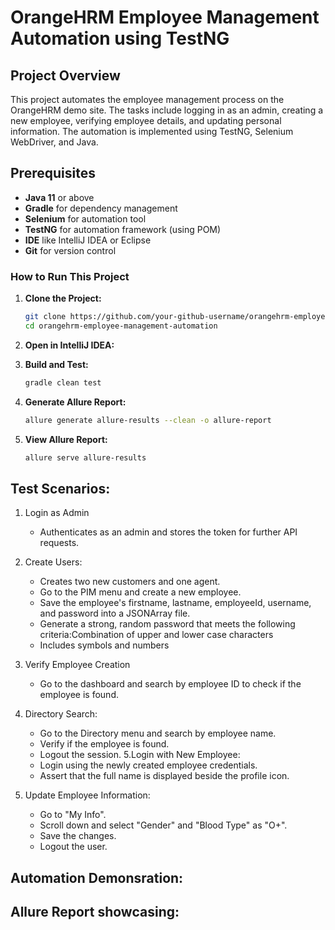 # OrangeHRM Employee Management Automation using TestNG

## Project Overview
This project automates the employee management process on the OrangeHRM demo site. The tasks include logging in as an admin, creating a new employee, verifying employee details, and updating personal information. The automation is implemented using TestNG, Selenium WebDriver, and Java.

## Prerequisites
- **Java 11** or above
- **Gradle** for dependency management
- **Selenium** for automation tool
- **TestNG** for automation framework (using POM)
- **IDE** like IntelliJ IDEA or Eclipse
- **Git** for version control

### How to Run This Project

1. **Clone the Project:**
   ```bash
   git clone https://github.com/your-github-username/orangehrm-employee-management-automation.git
   cd orangehrm-employee-management-automation
2. **Open in IntelliJ IDEA:**
   
3. **Build and Test:**   
   ```bash
   gradle clean test

4. **Generate Allure Report:**
   ```bash
   allure generate allure-results --clean -o allure-report

5. **View Allure Report:**
   ```bash
   allure serve allure-results

## Test Scenarios:
1. Login as Admin
   -  Authenticates as an admin and stores the token for further API requests.
   
2. Create Users:
   - Creates two new customers and one agent.
   - Go to the PIM menu and create a new employee.
   - Save the employee's firstname, lastname, employeeId, username, and password into a JSONArray file.
   - Generate a strong, random password that meets the following criteria:Combination of upper and lower case characters
   - Includes symbols and numbers
3. Verify Employee Creation
   - Go to the dashboard and search by employee ID to check if the employee is found.
4. Directory Search:
   - Go to the Directory menu and search by employee name.
   - Verify if the employee is found.
   - Logout the session.
5.Login with New Employee:
   - Login using the newly created employee credentials.
   - Assert that the full name is displayed beside the profile icon.
6. Update Employee Information:
   - Go to "My Info".
   - Scroll down and select "Gender" and "Blood Type" as "O+".
   - Save the changes.
   - Logout the user.

   
## Automation Demonsration:

## Allure Report showcasing:

